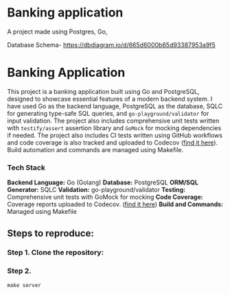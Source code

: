 # Banking application

A project made using Postgres, Go, 

Database Schema- https://dbdiagram.io/d/665d6000b65d93387953a9f5

# Banking Application

This project is a banking application built using Go and PostgreSQL, designed to showcase essential features of a modern backend system. I have used Go as the backend language, PostgreSQL as the database, SQLC for generating type-safe SQL queries, and `go-playground/validator` for input validation. The project also includes comprehensive unit tests written with `testify/assert` assertion library and `GoMock` for mocking dependencies if needed. The project also includes CI tests written using GitHub workflows and code coverage is also tracked and uploaded to Codecov ([find it here](https://app.codecov.io/gh/1shubham7/banking-application)). Build automation and commands are managed using Makefile.

### Tech Stack

**Backend Language:** Go (Golang)
**Database:** PostgreSQL
**ORM/SQL Generator:** SQLC
**Validation:** go-playground/validator
**Testing:** Comprehensive unit tests with GoMock for mocking
**Code Coverage:** Coverage reports uploaded to Codecov. ([find it here](https://app.codecov.io/gh/1shubham7/banking-application))
**Build and Commands:** Managed using Makefile

## Steps to reproduce:

### Step 1. Clone the repository:

### Step 2. 

```
make server
